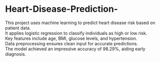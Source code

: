 # Heart-Disease-Prediction-

This project uses machine learning to predict heart disease risk based on patient data.  
It applies logistic regression to classify individuals as high or low risk.  
Key features include age, BMI, glucose levels, and hypertension.  
Data preprocessing ensures clean input for accurate predictions.  
The model achieved an impressive accuracy of 98.29%, aiding early diagnosis.  

